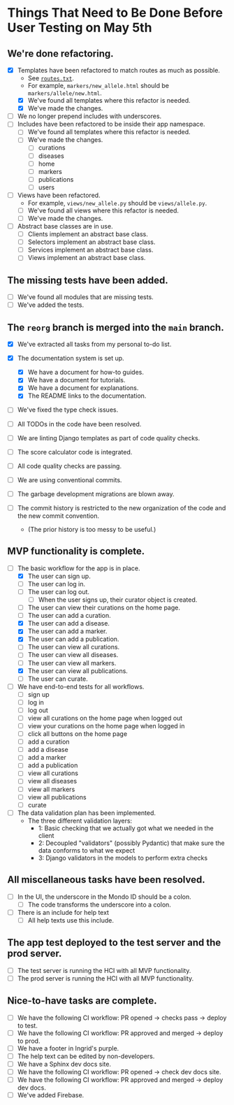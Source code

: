 # Things That Need to Be Done Before User Testing on May 5th

## We're done refactoring. 

- [x] Templates have been refactored to match routes as much as possible.
    - See [`routes.txt`](./routes.txt).
    - For example, `markers/new_allele.html` should be `markers/allele/new.html`.
    - [x] We've found all templates where this refactor is needed.
    - [x] We've made the changes.

- [ ] We no longer prepend includes with underscores.
- [ ] Includes have been refactored to be inside their app namespace.
    - [ ] We've found all templates where this refactor is needed.
    - [ ] We've made the changes.
        - [ ] curations
        - [ ] diseases
        - [ ] home
        - [ ] markers
        - [ ] publications
        - [ ] users

- [ ] Views have been refactored.
    - For example, `views/new_allele.py` should be `views/allele.py`.
    - [ ] We've found all views where this refactor is needed.
    - [ ] We've made the changes.

- [ ] Abstract base classes are in use.
    - [ ] Clients implement an abstract base class.
    - [ ] Selectors implement an abstract base class.
    - [ ] Services implement an abstract base class.
    - [ ] Views implement an abstract base class.

## The missing tests have been added.

- [ ] We've found all modules that are missing tests.
- [ ] We've added the tests.

## The `reorg` branch is merged into the `main` branch.

- [x] We've extracted all tasks from my personal to-do list.

- [x] The documentation system is set up.
    - [x] We have a document for how-to guides.
    - [x] We have a document for tutorials.
    - [x] We have a document for explanations.
    - [x] The README links to the documentation.

- [ ] We've fixed the type check issues.
- [ ] All TODOs in the code have been resolved.
- [ ] We are linting Django templates as part of code quality checks.
- [ ] The score calculator code is integrated.
- [ ] All code quality checks are passing.
- [ ] We are using conventional commits.
- [ ] The garbage development migrations are blown away.
- [ ] The commit history is restricted to the new organization of the code and the new commit convention.
    - (The prior history is too messy to be useful.)

## MVP functionality is complete.

- [ ] The basic workflow for the app is in place.
    - [x] The user can sign up.
    - [ ] The user can log in.
    - [ ] The user can log out.
        - [ ] When the user signs up, their curator object is created.
    - [ ] The user can view their curations on the home page.
    - [ ] The user can add a curation.
    - [x] The user can add a disease.
    - [x] The user can add a marker.
    - [x] The user can add a publication.
    - [ ] The user can view all curations.
    - [ ] The user can view all diseases.
    - [ ] The user can view all markers.
    - [x] The user can view all publications.
    - [ ] The user can curate.

- [ ] We have end-to-end tests for all workflows.
    - [ ] sign up
    - [ ] log in
    - [ ] log out
    - [ ] view all curations on the home page when logged out
    - [ ] view your curations on the home page when logged in
    - [ ] click all buttons on the home page
    - [ ] add a curation
    - [ ] add a disease
    - [ ] add a marker
    - [ ] add a publication
    - [ ] view all curations
    - [ ] view all diseases
    - [ ] view all markers
    - [ ] view all publications
    - [ ] curate

- [ ] The data validation plan has been implemented.
    - The three different validation layers:
        - 1: Basic checking that we actually got what we needed in the client
        - 2: Decoupled "validators" (possibly Pydantic) that make sure the data conforms to what we expect
        - 3: Django validators in the models to perform extra checks

## All miscellaneous tasks have been resolved.

- [ ] In the UI, the underscore in the Mondo ID should be a colon.
    - [ ] The code transforms the underscore into a colon.
- [ ] There is an include for help text
    - [ ] All help texts use this include.

## The app test deployed to the test server and the prod server.

- [ ] The test server is running the HCI with all MVP functionality.
- [ ] The prod server is running the HCI with all MVP functionality.

## Nice-to-have tasks are complete.

- [ ] We have the following CI workflow: PR opened -> checks pass -> deploy to test.
- [ ] We have the following CI workflow: PR approved and merged -> deploy to prod.
- [ ] We have a footer in Ingrid's purple.
- [ ] The help text can be edited by non-developers.
- [ ] We have a Sphinx dev docs site.
- [ ] We have the following CI workflow: PR opened -> check dev docs site.
- [ ] We have the following CI workflow: PR approved and merged -> deploy dev docs.
- [ ] We've added Firebase.
